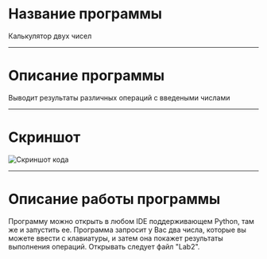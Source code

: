 # Название программы
Калькулятор двух чисел
____
# Описание программы
Выводит результаты различных операций с введеными числами
____
# Скриншот
![Скриншот кода](https://cdn1.savepice.ru/uploads/2021/9/5/5806babafa71162169352479ceecafb3-full.png)
____
# Описание работы программы
Программу можно открыть в любом IDE поддерживающем Python, там же и запустить ее. Программа запросит у Вас два числа, которые вы можете ввести с клавиатуры, и затем она покажет результаты выполнения операций. Открывать следует файл "Lab2".
